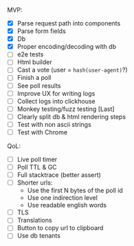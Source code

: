 MVP:
- [x] Parse request path into components
- [x] Parse form fields
- [x] Db
- [x] Proper encoding/decoding with db
- [ ] e2e tests
- [ ] Html builder
- [ ] Cast a vote (user = `hash(user-agent)`?)
- [ ] Finish a poll
- [ ] See poll results
- [ ] Improve UX for writing logs
- [ ] Collect logs into clickhouse
- [ ] Monkey testing/fuzz testing [Last]
- [ ] Clearly split db & html rendering steps
- [ ] Test with non ascii strings
- [ ] Test with Chrome

QoL:
- [ ] Live poll timer
- [ ] Poll TTL & GC
- [ ] Full stacktrace (better assert)
- [ ] Shorter urls:
    - Use the first N bytes of the poll id
    - Use one indirection level
    - Use readable english words
- [ ] TLS
- [ ] Translations
- [ ] Button to copy url to clipboard
- [ ] Use db tenants
